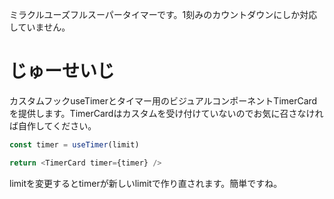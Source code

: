 ミラクルユーズフルスーパータイマーです。1刻みのカウントダウンにしか対応していません。
# じゅーせいじ
カスタムフックuseTimerとタイマー用のビジュアルコンポーネントTimerCardを提供します。TimerCardはカスタムを受け付けていないのでお気に召さなければ自作してください。
```JavaScript
const timer = useTimer(limit)

return <TimerCard timer={timer} />
```
limitを変更するとtimerが新しいlimitで作り直されます。簡単ですね。